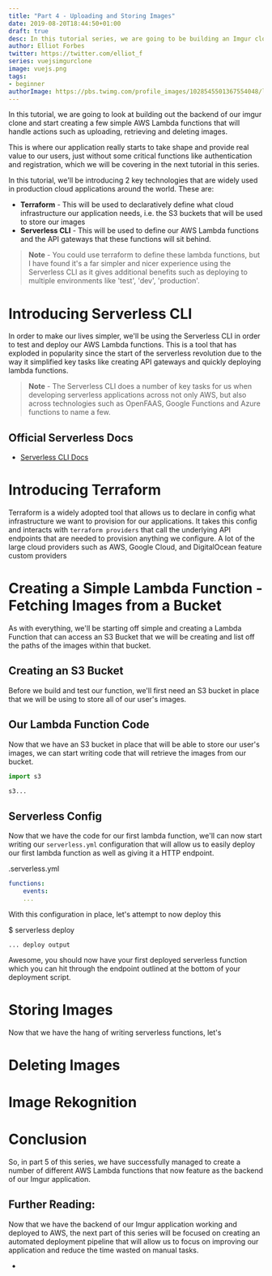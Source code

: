 ```yaml
---
title: "Part 4 - Uploading and Storing Images"
date: 2019-08-20T18:44:50+01:00
draft: true
desc: In this tutorial series, we are going to be building an Imgur clone using Lambda functions written using Node.JS and a frontend built using Vue.JS
author: Elliot Forbes
twitter: https://twitter.com/elliot_f
series: vuejsimgurclone
image: vuejs.png
tags:
- beginner
authorImage: https://pbs.twimg.com/profile_images/1028545501367554048/lzr43cQv_400x400.jpg
---
```


In this tutorial, we are going to look at building out the backend of our imgur clone and start creating a few simple AWS Lambda functions that will handle actions such as uploading, retrieving and deleting images. 

This is where our application really starts to take shape and provide real value to our users, just without some critical functions like authentication and registration, which we will be covering in the next tutorial in this series.

In this tutorial, we'll be introducing 2 key technologies that are widely used in production cloud applications around the world. These are:

* **Terraform** - This will be used to declaratively define what cloud infrastructure our application needs, i.e. the S3 buckets that will be used to store our images
* **Serverless CLI** - This will be used to define our AWS Lambda functions and the API gateways that these functions will sit behind.

> **Note** - You could use terraform to define these lambda functions, but I have found it's a far simpler and nicer experience using the Serverless CLI as it gives additional benefits such as deploying to multiple environments like 'test', 'dev', 'production'.   

# Introducing Serverless CLI

In order to make our lives simpler, we'll be using the Serverless CLI in order to test and deploy our AWS Lambda functions. This is a tool that has exploded in popularity since the start of the serverless revolution due to the way it simplified key tasks like creating API gateways and quickly deploying lambda functions. 

> **Note** - The Serverless CLI does a number of key tasks for us when developing serverless applications across not only AWS, but also across technologies such as OpenFAAS, Google Functions and Azure functions to name a few. 

## Official Serverless Docs

* [Serverless CLI Docs](https://serverless.com/framework/docs/providers/aws/cli-reference/)

# Introducing Terraform

Terraform is a widely adopted tool that allows us to declare in config what infrastructure we want to provision for our applications. It takes this config and interacts with `terraform providers` that call the underlying API endpoints that are needed to provision anything we configure. A lot of the large cloud providers such as AWS, Google Cloud, and DigitalOcean feature custom providers

# Creating a Simple Lambda Function - Fetching Images from a Bucket

As with everything, we'll be starting off simple and creating a Lambda Function that can access an S3 Bucket that we will be creating and list off the paths of the images within that bucket. 

## Creating an S3 Bucket

Before we build and test our function, we'll first need an S3 bucket in place that we will be using to store all of our user's images. 



## Our Lambda Function Code

Now that we have an S3 bucket in place that will be able to store our user's images, we can start writing code that will retrieve the images from our bucket. 

```py
import s3

s3...
```

## Serverless Config

Now that we have the code for our first lambda function, we'll can now start writing our `serverless.yml` configuration that will allow us to easily deploy our first lambda function as well as giving it a HTTP endpoint.

<div class="filename"> .serverless.yml </div>

```yml
functions:
    events:
    ...
```

With this configuration in place, let's attempt to now deploy this 

<div class="filename"> $ serverless deploy </div>

```output
... deploy output
```

Awesome, you should now have your first deployed serverless function which you can hit through the endpoint outlined at the bottom of your deployment script.

# Storing Images

Now that we have the hang of writing serverless functions, let's 


# Deleting Images



# Image Rekognition



# Conclusion

So, in part 5 of this series, we have successfully managed to create a number of different AWS Lambda functions that now feature as the backend of our Imgur application.

## Further Reading:

Now that we have the backend of our Imgur application working and deployed to AWS, the next part of this series will be focused on creating an automated deployment pipeline that will allow us to focus on improving our application and reduce the time wasted on manual tasks.

* []()